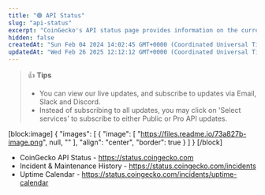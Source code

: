 ```yaml
---
title: "🟢 API Status"
slug: "api-status"
excerpt: "CoinGecko's API status page provides information on the current status and incident history of CoinGecko API (Public & Pro)"
hidden: false
createdAt: "Sun Feb 04 2024 14:02:45 GMT+0000 (Coordinated Universal Time)"
updatedAt: "Wed Feb 26 2025 12:12:12 GMT+0000 (Coordinated Universal Time)"
---
```

> 👍 **Tips**
> 
> - You can view our live updates, and subscribe to updates via Email, Slack and Discord.
> - Instead of subscribing to all updates, you may click on 'Select services' to subscribe to either Public or Pro API updates.

[block:image]
{
  "images": [
    {
      "image": [
        "https://files.readme.io/73a827b-image.png",
        null,
        ""
      ],
      "align": "center",
      "border": true
    }
  ]
}
[/block]


- CoinGecko API Status - <https://status.coingecko.com>
- Incident & Maintenance History - <https://status.coingecko.com/incidents>
- Uptime Calendar - <https://status.coingecko.com/incidents/uptime-calendar>
